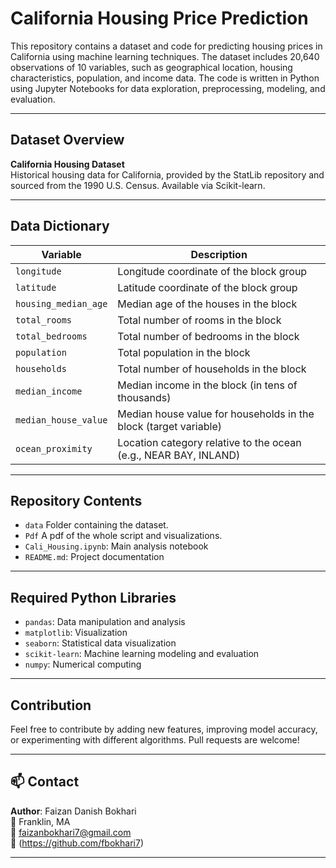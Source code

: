 
# California Housing Price Prediction

This repository contains a dataset and code for predicting housing prices in California using machine learning techniques. The dataset includes 20,640 observations of 10 variables, such as geographical location, housing characteristics, population, and income data. The code is written in Python using Jupyter Notebooks for data exploration, preprocessing, modeling, and evaluation.

---

##  Dataset Overview

**California Housing Dataset**  
Historical housing data for California, provided by the StatLib repository and sourced from the 1990 U.S. Census. Available via Scikit-learn.

---

##  Data Dictionary

| Variable             | Description |
|----------------------|-------------|
| `longitude`          | Longitude coordinate of the block group |
| `latitude`           | Latitude coordinate of the block group |
| `housing_median_age`| Median age of the houses in the block |
| `total_rooms`        | Total number of rooms in the block |
| `total_bedrooms`     | Total number of bedrooms in the block |
| `population`         | Total population in the block |
| `households`         | Total number of households in the block |
| `median_income`      | Median income in the block (in tens of thousands) |
| `median_house_value` | Median house value for households in the block (target variable) |
| `ocean_proximity`    | Location category relative to the ocean (e.g., NEAR BAY, INLAND) |

---

##  Repository Contents

- `data` Folder containing the dataset.  
- `Pdf` A pdf of the whole script and visualizations.
- `Cali_Housing.ipynb`: Main analysis notebook
- `README.md`: Project documentation

---

##  Required Python Libraries

- `pandas`: Data manipulation and analysis  
- `matplotlib`: Visualization  
- `seaborn`: Statistical data visualization  
- `scikit-learn`: Machine learning modeling and evaluation  
- `numpy`: Numerical computing

---

## Contribution

Feel free to contribute by adding new features, improving model accuracy, or experimenting with different algorithms. Pull requests are welcome!

---

## 📫 Contact

**Author**: Faizan Danish Bokhari  
📍 Franklin, MA  
📧 faizanbokhari7@gmail.com  
🔗 (https://github.com/fbokhari7)

---
